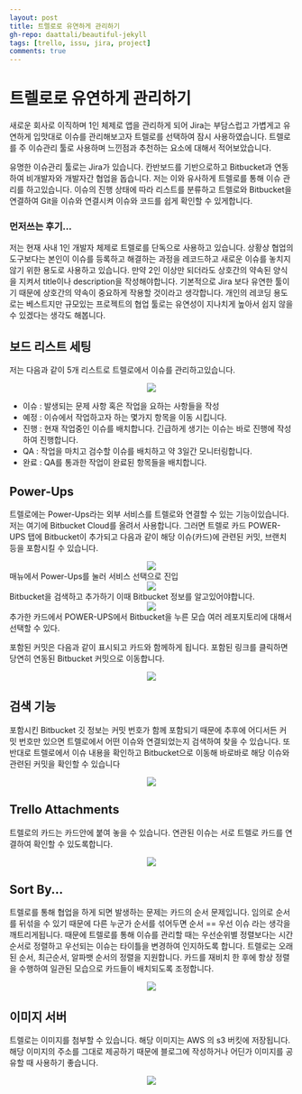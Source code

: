 ```yaml
---  
layout: post
title: 트렐로로 유연하게 관리하기
gh-repo: daattali/beautiful-jekyll
tags: [trello, issu, jira, project]
comments: true
---  
```


# 트렐로로 유연하게 관리하기
새로운 회사로 이직하며 1인 체제로 앱을 관리하게 되어 Jira는 부담스럽고 가볍게고 유연하게 입맛대로 이슈를 관리해보고자 트렐로를 선택하여 잠시 사용하였습니다. 트렐로를 주 이슈관리 툴로 사용하며 느낀점과 추천하는 요소에 대해서 적어보았습니다.  

유명한 이슈관리 툴로는 Jira가 있습니다. 칸반보드를 기반으로하고 Bitbucket과 연동하여 비개발자와 개발자간 협업을 돕습니다. 저는 이와 유사하게 트렐로를 통해 이슈 관리를 하고있습니다. 이슈의 진행 상태에 따라 리스트를 분류하고 트렐로와 Bitbucket을 연결하여 Git을 이슈와 연결시켜 이슈와 코드를 쉽게 확인할 수 있게합니다.  

### 먼저쓰는 후기...
저는 현재 사내 1인 개발자 체제로 트렐로를 단독으로 사용하고 있습니다. 상황상 협업의 도구보다는 본인이 이슈를 등록하고 해결하는 과정을 레코드하고 새로운 이슈를 놓치지 않기 위한 용도로 사용하고 있습니다. 만약 2인 이상만 되더라도 상호간의 약속된 양식을 지켜서 title이나 description을 작성해야합니다. 기본적으로 Jira 보다 유연한 툴이기 때문에 상호간의 약속이 중요하게 작용할 것이라고 생각합니다. 개인의 레코딩 용도로는 베스트지만 규모있는 프로젝트의 협업 툴로는 유연성이 지나치게 높아서 쉽지 않을수 있겠다는 생각도 해봅니다.

## 보드 리스트 세팅

저는 다음과 같이 5개 리스트로 트렐로에서 이슈를 관리하고있습니다.

<center><img src="https://trello-attachments.s3.amazonaws.com/5db8f4b864493b4c6f0c56bd/5dd4c572aad83d6b6f62fee9/f1ad8d0483836829620eddd296b0da17/image.png"></center>

- 이슈 : 발생되는 문제 사항 혹은 작업을 요하는 사항들을 작성  
- 예정 : 이슈에서 작업하고자 하는 몇가지 항목을 이동 시킵니다. 
- 진행 : 현재 작업중인 이슈를 배치합니다. 긴급하게 생기는 이슈는 바로 진행에 작성하여 진행합니다.
- QA : 작업을 마치고 검수할 이슈를 배치하고 약 3일간 모니터링합니다.
- 완료 : QA를 통과한 작업이 완료된 항목들을 배치합니다.


## Power-Ups 
트렐로에는 Power-Ups라는 외부 서비스를 트렐로와 연결할 수 있는 기능이있습니다. 저는 여기에 Bitbucket Cloud를 올려서 사용합니다. 그러면 트렐로 카드 POWER-UPS 탭에 Bitbucket이 추가되고 다음과 같이 해당 이슈(카드)에 관련된 커밋, 브랜치등을 포함시킬 수 있습니다.

<center><img src="https://trello-attachments.s3.amazonaws.com/5db8f4b864493b4c6f0c56bd/5dd4c572aad83d6b6f62fee9/f0e223380f250216dcc4e5c77789b3cc/image.png"></center>    
매뉴에서 Power-Ups를 눌러 서비스 선택으로 진입

<center><img src="https://trello-attachments.s3.amazonaws.com/5db8f4b864493b4c6f0c56bd/5dd4c572aad83d6b6f62fee9/3b664455dff32bb99a63211f350770a6/image.png"></center>  
Bitbucket을 검색하고 추가하기 이때 Bitbucket 정보를 알고있어야합니다.

<center><img src="https://trello-attachments.s3.amazonaws.com/5db8f4b864493b4c6f0c56bd/5dd4c572aad83d6b6f62fee9/c141c6d4c450583d51db7a8d5b1b0af1/image.png"></center> 
추가한 카드에서 POWER-UPS에서 Bitbucket을 누른 모습 여러 레포지토리에 대해서 선택할 수 있다.  


포함된 커밋은 다음과 같이 표시되고 카드와 함께하게 됩니다. 포함된 링크를 클릭하면 당연히 연동된 Bitbucket 커밋으로 이동합니다.
<center><img src="https://trello-attachments.s3.amazonaws.com/5db8f4b864493b4c6f0c56bd/5dd4c572aad83d6b6f62fee9/daa3c0bdecd587c306a9c223d18f3594/image.png"></center>  

## 검색 기능

포함시킨 Bitbucket 깃 정보는 커밋 번호가 함께 포함되기 때문에 추후에 어디서든 커밋 번호만 있으면 트렐로에서 어떤 이슈와 연결되었는지 검색하여 찾을 수 있습니다. 또 반대로 트렐로에서 이슈 내용을 확인하고 Bitbucket으로 이동해 바로바로 해당 이슈와 관련된 커밋을 확인할 수 있습니다

 <center><img src="https://trello-attachments.s3.amazonaws.com/5db8f4b864493b4c6f0c56bd/5dd4c572aad83d6b6f62fee9/f2ce0a0875f0575b2733717f5b339849/image.png"></center>  
 
## Trello Attachments
트렐로의 카드는 카드안에 붙여 놓을 수 있습니다. 연관된 이슈는 서로 트렐로 카드를 연결하여 확인할 수 있도록합니다.

<center><img src="https://trello-attachments.s3.amazonaws.com/5db8f4b864493b4c6f0c56bd/5dd4c572aad83d6b6f62fee9/1fcf79f4296d8de2ec69e361bd1ec168/image.png"></center>

## Sort By...
트렐로를 통해 협업을 하게 되면 발생하는 문제는 카드의 순서 문제입니다. 임의로 순서를 뒤섞을 수 있기 때문에 다른 누군가 순서를 섞어두면 순서 == 우선 이슈 라는 생각을 깨트리게됩니다. 때문에 트렐로를 통해 이슈를 관리할 때는 우선순위별 정렬보다는 시간순서로 정렬하고 우선되는 이슈는 타이틀을 변경하여 인지하도록 합니다. 트렐로는 오래된 순서, 최근순서, 알파뱃 순서의 정렬을 지원합니다. 카드를 재비치 한 후에 항상 정렬을 수행하여 일관된 모습으로 카드들이 배치되도록 조정합니다. 

<center><img src="https://trello-attachments.s3.amazonaws.com/5db8f4b864493b4c6f0c56bd/5dd4c572aad83d6b6f62fee9/8b8f134573e3df72a2df92a483aa8c2a/image.png"></center>

## 이미지 서버
트렐로는 이미지를 첨부할 수 있습니다. 해당 이미지는 AWS 의 s3 버킷에 저장됩니다. 해당 이미지의 주소를 그대로 제공하기 때문에 블로그에 작성하거나 어딘가 이미지를 공유할 때 사용하기 좋습니다.

<center><img src="https://trello-attachments.s3.amazonaws.com/5db8f4b864493b4c6f0c56bd/5dd4c572aad83d6b6f62fee9/15d255033e4475652dc8049b8c7364af/image.png"></center>
